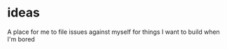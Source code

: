 ideas
=====

A place for me to file issues against myself for things I want to build when I'm bored
